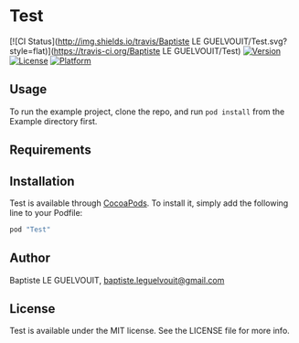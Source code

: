 # Test

[![CI Status](http://img.shields.io/travis/Baptiste LE GUELVOUIT/Test.svg?style=flat)](https://travis-ci.org/Baptiste LE GUELVOUIT/Test)
[![Version](https://img.shields.io/cocoapods/v/Test.svg?style=flat)](http://cocoapods.org/pods/Test)
[![License](https://img.shields.io/cocoapods/l/Test.svg?style=flat)](http://cocoapods.org/pods/Test)
[![Platform](https://img.shields.io/cocoapods/p/Test.svg?style=flat)](http://cocoapods.org/pods/Test)

## Usage

To run the example project, clone the repo, and run `pod install` from the Example directory first.

## Requirements

## Installation

Test is available through [CocoaPods](http://cocoapods.org). To install
it, simply add the following line to your Podfile:

```ruby
pod "Test"
```

## Author

Baptiste LE GUELVOUIT, baptiste.leguelvouit@gmail.com

## License

Test is available under the MIT license. See the LICENSE file for more info.
